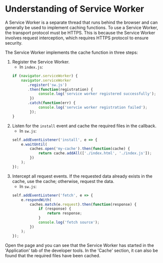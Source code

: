 # Understanding of Service Worker

A Service Worker is a separate thread that runs behind the browser and can generally be used to implement caching functions. To use a Service Worker, the transport protocol must be HTTPS. This is because the Service Worker involves request interception, which requires HTTPS protocol to ensure security.

The Service Worker implements the cache function in three steps:
1. Register the Service Worker.
   - In `index.js`:
   ```javascript
   if (navigator.serviceWorker) {
       navigator.serviceWorker
          .register('sw.js')
          .then(function(registration) {
               console.log('service worker registered successfully');
           })
          .catch(function(err) {
               console.log('servcie worker registration failed');
           });
   }
   ```
2. Listen for the `install` event and cache the required files in the callback.
   - In `sw.js`:
   ```javascript
   self.addEventListener('install', e => {
       e.waitUntil(
           caches.open('my-cache').then(function(cache) {
               return cache.addAll(['./index.html', './index.js']);
           })
       );
   });
   ```
3. Intercept all request events. If the requested data already exists in the cache, use the cache; otherwise, request the data.
   - In `sw.js`:
   ```javascript
   self.addEventListener('fetch', e => {
       e.respondWith(
           caches.match(e.request).then(function(response) {
               if (response) {
                   return response;
               }
               console.log('fetch source');
           })
       );
   });
   ```

Open the page and you can see that the Service Worker has started in the 'Application' tab of the developer tools. In the 'Cache' section, it can also be found that the required files have been cached.